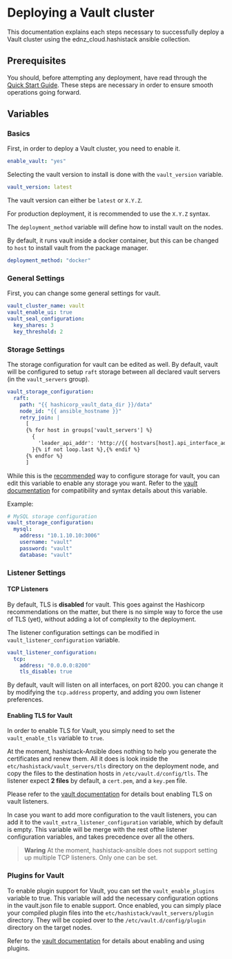 # Deploying a Vault cluster

This documentation explains each steps necessary to successfully deploy a Vault cluster using the ednz_cloud.hashistack ansible collection.

## Prerequisites

You should, before attempting any deployment, have read through the [Quick Start Guide](./quick_start.md). These steps are necessary in order to ensure smooth operations going forward.

## Variables

### Basics

First, in order to deploy a Vault cluster, you need to enable it.

```yaml
enable_vault: "yes"
```

Selecting the vault version to install is done with the `vault_version` variable.

```yaml
vault_version: latest
```

The vault version can either be `latest` or `X.Y.Z`.

For production deployment, it is recommended to use the `X.Y.Z` syntax.

The `deployment_method` variable will define how to install vault on the nodes.

By default, it runs vault inside a docker container, but this can be changed to `host` to install vault from the package manager.

```yaml
deployment_method: "docker"
```

### General Settings

First, you can change some general settings for vault.

```yaml
vault_cluster_name: vault
vault_enable_ui: true
vault_seal_configuration:
  key_shares: 3
  key_threshold: 2
```

### Storage Settings

The storage configuration for vault can be edited as well. By default, vault will be configured to setup `raft` storage between all declared vault servers (in the `vault_servers` group).

```yaml
vault_storage_configuration:
  raft:
    path: "{{ hashicorp_vault_data_dir }}/data"
    node_id: "{{ ansible_hostname }}"
    retry_join: |
      [
      {% for host in groups['vault_servers'] %}
        {
          'leader_api_addr': 'http://{{ hostvars[host].api_interface_address }}:8200'
        }{% if not loop.last %},{% endif %}
      {% endfor %}
      ]
```

While this is the [recommended](https://developer.hashicorp.com/vault/docs/configuration/storage#integrated-storage-vs-external-storage) way to configure storage for vault, you can edit this variable to enable any storage you want. Refer to the [vault documentation](https://developer.hashicorp.com/vault/docs/configuration/storage) for compatibility and syntax details about this variable.

Example:

```yaml
# MySQL storage configuration
vault_storage_configuration:
  mysql:
    address: "10.1.10.10:3006"
    username: "vault"
    password: "vault"
    database: "vault"
```

### Listener Settings

#### TCP Listeners

By default, TLS is **disabled** for vault. This goes against the Hashicorp recommendations on the matter, but there is no simple way to force the use of TLS (yet), without adding a lot of complexity to the deployment.

The listener configuration settings can be modified in `vault_listener_configuration` variable.

```yaml
vault_listener_configuration:
  tcp:
    address: "0.0.0.0:8200"
    tls_disable: true
```
By default, vault will listen on all interfaces, on port 8200. you can change it by modifying the `tcp.address` property, and adding you own listener preferences.

#### Enabling TLS for Vault

In order to enable TLS for Vault, you simply need to set the `vault_enable_tls` variable to `true`.

At the moment, hashistack-Ansible does nothing to help you generate the certificates and renew them. All it does is look inside the `etc/hashistack/vault_servers/tls` directory on the deployment node, and copy the files to the destination hosts in `/etc/vault.d/config/tls`. The listener expect **2 files** by default, a `cert.pem`, and a `key.pem` file.

Please refer to the [vault documentation](https://developer.hashicorp.com/vault/docs/configuration/listener/tcp) for details bout enabling TLS on vault listeners.

In case you want to add more configuration to the vault listeners, you can add it to the `vault_extra_listener_configuration` variable, which by default is empty. This variable will be merge with the rest ofthe listener configuration variables, and takes precedence over all the others.

> **Waring**
> At the moment, hashistack-ansible does not support setting up multiple TCP listeners. Only one can be set.

### Plugins for Vault

To enable plugin support for Vault, you can set the `vault_enable_plugins` variable to true. This variable will add the necessary configuration options in the vault.json file to enable support. Once enabled, you can simply place your compiled plugin files into the `etc/hashistack/vault_servers/plugin` directory. They will be copied over to the `/etc/vault.d/config/plugin` directory on the target nodes.

Refer to the [vault documentation](https://developer.hashicorp.com/vault/docs/plugins/plugin-management) for details about enabling and using plugins.
